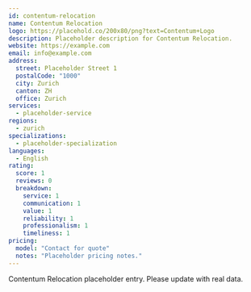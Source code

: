 ```yaml
---
id: contentum-relocation
name: Contentum Relocation
logo: https://placehold.co/200x80/png?text=Contentum+Logo
description: Placeholder description for Contentum Relocation.
website: https://example.com
email: info@example.com
address:
  street: Placeholder Street 1
  postalCode: "1000"
  city: Zurich
  canton: ZH
  office: Zurich
services:
  - placeholder-service
regions:
  - zurich
specializations:
  - placeholder-specialization
languages:
  - English
rating:
  score: 1
  reviews: 0
  breakdown:
    service: 1
    communication: 1
    value: 1
    reliability: 1
    professionalism: 1
    timeliness: 1
pricing:
  model: "Contact for quote"
  notes: "Placeholder pricing notes."
---
```


Contentum Relocation placeholder entry. Please update with real data. 